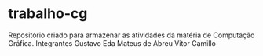 # trabalho-cg
Repositório criado para armazenar as atividades da matéria de Computação Gráfica.
Integrantes
Gustavo Eda
Mateus de Abreu
Vitor Camillo
